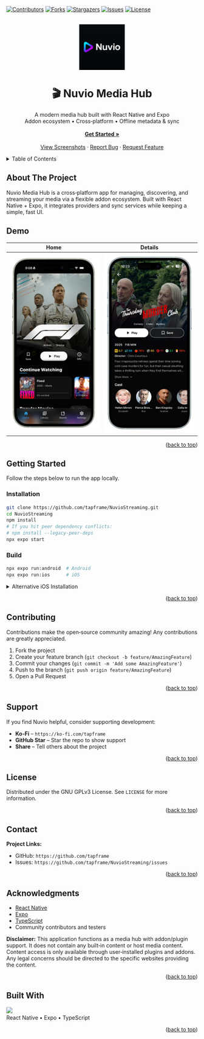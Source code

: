 <!-- Improved compatibility of back to top link -->
<a id="readme-top"></a>

<!-- PROJECT SHIELDS -->
[![Contributors][contributors-shield]][contributors-url]
[![Forks][forks-shield]][forks-url]
[![Stargazers][stars-shield]][stars-url]
[![Issues][issues-shield]][issues-url]
[![License][license-shield]][license-url]

<!-- PROJECT LOGO -->
<br />
<div align="center">
  <img src="assets/titlelogo.png" alt="Nuvio Logo" width="120" />
  <h1 align="center">🎬 Nuvio Media Hub</h1>
  <p align="center">
    A modern media hub built with React Native and Expo
    <br />
    Addon ecosystem • Cross‑platform • Offline metadata & sync
    <br />
    <br />
    <a href="#getting-started"><strong>Get Started »</strong></a>
    <br />
    <br />
    <a href="#demo">View Screenshots</a>
    ·
    <a href="https://github.com/tapframe/NuvioStreaming/issues/new?labels=bug&template=bug_report.md">Report Bug</a>
    ·
    <a href="https://github.com/tapframe/NuvioStreaming/issues/new?labels=enhancement&template=feature_request.md">Request Feature</a>
  </p>
</div>

<!-- TABLE OF CONTENTS -->
<details>
  <summary>Table of Contents</summary>
  <ol>
    <li>
      <a href="#about-the-project">About The Project</a>
    </li>
    <li><a href="#demo">Screenshots</a></li>
    <li>
      <a href="#getting-started">Getting Started</a>
      <ul>
        <li><a href="#installation">Installation</a></li>
        <li><a href="#build">Build</a></li>
      </ul>
    </li>
    <li><a href="#contributing">Contributing</a></li>
    <li><a href="#support">Support</a></li>
    <li><a href="#license">License</a></li>
    <li><a href="#contact">Contact</a></li>
    <li><a href="#acknowledgments">Acknowledgments</a></li>
    <li><a href="#built-with">Built With</a></li>
  </ol>
  </details>

<!-- ABOUT THE PROJECT -->
## About The Project

Nuvio Media Hub is a cross‑platform app for managing, discovering, and streaming your media via a flexible addon ecosystem. Built with React Native + Expo, it integrates providers and sync services while keeping a simple, fast UI.

 

<!-- DEMO / SCREENSHOTS -->
## Demo
<a id="demo"></a>

| Home | Details |
|:----:|:-------:|
| ![Home](screenshots/Simulator%20Screenshot%20-%20iPhone%2016%20Pro%20-%202025-08-27%20at%2021.08.32-portrait.png) | ![Details](screenshots/WhatsApp%20Image%202025-09-02%20at%2000.24.31-portrait.png) |

<p align="right">(<a href="#readme-top">back to top</a>)</p>

<!-- GETTING STARTED -->
## Getting Started

Follow the steps below to run the app locally.

### Installation

```bash
git clone https://github.com/tapframe/NuvioStreaming.git
cd NuvioStreaming
npm install
# If you hit peer dependency conflicts:
# npm install --legacy-peer-deps
npx expo start
```

### Build

```bash
npx expo run:android  # Android
npx expo run:ios      # iOS
```

<details>
  <summary>Alternative iOS Installation</summary>

  ### AltStore
  <img src="https://upload.wikimedia.org/wikipedia/commons/2/20/AltStore_logo.png" width="24" height="24" align="left"> [![Add to AltStore](https://img.shields.io/badge/Add%20to-AltStore-blue?style=for-the-badge)](https://tinyurl.com/NuvioAltstore)

  ### SideStore
  <img src="https://github.com/SideStore/assets/blob/main/icon.png?raw=true" width="24" height="24" align="left"> [![Add to SideStore](https://img.shields.io/badge/Add%20to-SideStore-green?style=for-the-badge)](https://tinyurl.com/NuvioSidestore)

  **Manual URL:** `https://raw.githubusercontent.com/tapframe/NuvioStreaming/main/nuvio-source.json`

</details>

<p align="right">(<a href="#readme-top">back to top</a>)</p>

 

## Contributing

Contributions make the open‑source community amazing! Any contributions are greatly appreciated.

1. Fork the project
2. Create your feature branch (`git checkout -b feature/AmazingFeature`)
3. Commit your changes (`git commit -m 'Add some AmazingFeature'`)
4. Push to the branch (`git push origin feature/AmazingFeature`)
5. Open a Pull Request

<p align="right">(<a href="#readme-top">back to top</a>)</p>

## Support

If you find Nuvio helpful, consider supporting development:

* **Ko‑Fi** – `https://ko-fi.com/tapframe`
* **GitHub Star** – Star the repo to show support
* **Share** – Tell others about the project

<p align="right">(<a href="#readme-top">back to top</a>)</p>

## License

Distributed under the GNU GPLv3 License. See `LICENSE` for more information.

<p align="right">(<a href="#readme-top">back to top</a>)</p>

## Contact

**Project Links:**
* GitHub: `https://github.com/tapframe`
* Issues: `https://github.com/tapframe/NuvioStreaming/issues`

<p align="right">(<a href="#readme-top">back to top</a>)</p>

## Acknowledgments

* [React Native](https://reactnative.dev/)
* [Expo](https://expo.dev/)
* [TypeScript](https://www.typescriptlang.org/)
* Community contributors and testers

**Disclaimer:** This application functions as a media hub with addon/plugin support. It does not contain any built‑in content or host media content. Content access is only available through user‑installed plugins and addons. Any legal concerns should be directed to the specific websites providing the content.

<p align="right">(<a href="#readme-top">back to top</a>)</p>

## Built With

<p align="left">
  <a href="https://skillicons.dev">
    <img src="https://skillicons.dev/icons?i=react,typescript,nodejs,expo,github,githubactions&theme=light&perline=6" />
  </a>
  <br/>
  React Native • Expo • TypeScript
  </p>

<p align="right">(<a href="#readme-top">back to top</a>)</p>

<!-- MARKDOWN LINKS & IMAGES -->
[contributors-shield]: https://img.shields.io/github/contributors/tapframe/NuvioStreaming.svg?style=for-the-badge
[contributors-url]: https://github.com/tapframe/NuvioStreaming/graphs/contributors
[forks-shield]: https://img.shields.io/github/forks/tapframe/NuvioStreaming.svg?style=for-the-badge
[forks-url]: https://github.com/tapframe/NuvioStreaming/network/members
[stars-shield]: https://img.shields.io/github/stars/tapframe/NuvioStreaming.svg?style=for-the-badge
[stars-url]: https://github.com/tapframe/NuvioStreaming/stargazers
[issues-shield]: https://img.shields.io/github/issues/tapframe/NuvioStreaming.svg?style=for-the-badge
[issues-url]: https://github.com/tapframe/NuvioStreaming/issues
[license-shield]: https://img.shields.io/github/license/tapframe/NuvioStreaming.svg?style=for-the-badge
[license-url]: http://www.gnu.org/licenses/gpl-3.0.en.html